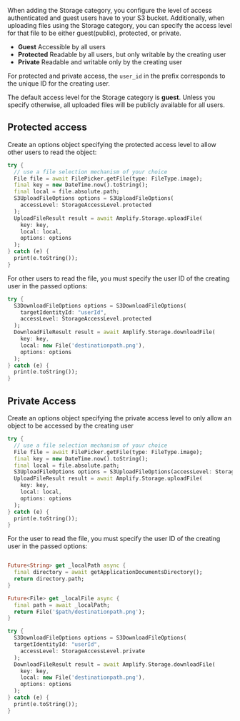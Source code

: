  When adding the Storage category, you configure the level of access authenticated and guest users have to your S3 bucket. Additionally, when uploading files using the Storage category, you can specify the access level for that file to be either guest(public), protected, or private.

- **Guest** Accessible by all users
- **Protected** Readable by all users, but only writable by the creating user
- **Private** Readable and writable only by the creating user

For protected and private access, the `user_id` in the prefix corresponds to the unique ID for the creating user.

<amplify-callout>

The default access level for the Storage category is **guest**. Unless you specify otherwise, all uploaded files will be publicly available for all users.

</amplify-callout>

## Protected access

Create an options object specifying the protected access level to allow other users to read the object:

```dart
try {
  // use a file selection mechanism of your choice
  File file = await FilePicker.getFile(type: FileType.image);
  final key = new DateTime.now().toString();
  final local = file.absolute.path;
  S3UploadFileOptions options = S3UploadFileOptions(
    accessLevel: StorageAccessLevel.protected
  );
  UploadFileResult result = await Amplify.Storage.uploadFile(
    key: key,
    local: local,
    options: options
  );
} catch (e) {
  print(e.toString());
}
```

For other users to read the file, you must specify the user ID of the creating user in the passed options:

```dart
try {
  S3DownloadFileOptions options = S3DownloadFileOptions(
    targetIdentityId: "userId",
    accessLevel: StorageAccessLevel.protected
  );
  DownloadFileResult result = await Amplify.Storage.downloadFile(
    key: key,
    local: new File('destinationpath.png'),
    options: options
  );
} catch (e) {
  print(e.toString());
}
```

## Private Access

Create an options object specifying the private access level to only allow an object to be accessed by the creating user

```dart
try {
  // use a file selection mechanism of your choice
  File file = await FilePicker.getFile(type: FileType.image);
  final key = new DateTime.now().toString();
  final local = file.absolute.path;
  S3UploadFileOptions options = S3UploadFileOptions(accessLevel: StorageAccessLevel.private);
  UploadFileResult result = await Amplify.Storage.uploadFile(
    key: key,
    local: local,
    options: options
  );
} catch (e) {
  print(e.toString());
}
```

For the user to read the file, you must specify the user ID of the creating user in the passed options:

```dart

Future<String> get _localPath async {
  final directory = await getApplicationDocumentsDirectory();
  return directory.path;
}

Future<File> get _localFile async {
  final path = await _localPath;
  return File('$path/destinationpath.png');
}

try {
  S3DownloadFileOptions options = S3DownloadFileOptions(
  targetIdentityId: "userId",
    accessLevel: StorageAccessLevel.private
  );
  DownloadFileResult result = await Amplify.Storage.downloadFile(
    key: key,
    local: new File('destinationpath.png'),
    options: options
  );
} catch (e) {
  print(e.toString());
}
